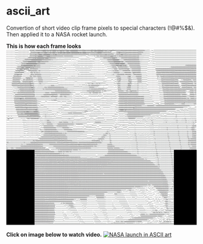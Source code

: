 # ascii_art
Convertion of short video clip frame pixels to special characters (!@#%$&). Then applied it to a NASA rocket launch.

__This  is how each frame looks__
![me_special](me_special.png)


__Click on image below to watch video.__
[![NASA launch in ASCII art](613.png)](http://www.youtube.com/watch?v=cCMhfJnu3H4)

